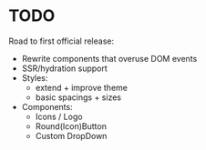 # TODO

Road to first official release:

- Rewrite components that overuse DOM events
- SSR/hydration support
- Styles:
  - extend + improve theme
  - basic spacings + sizes
- Components:
  - Icons / Logo
  - Round(Icon)Button
  - Custom DropDown
